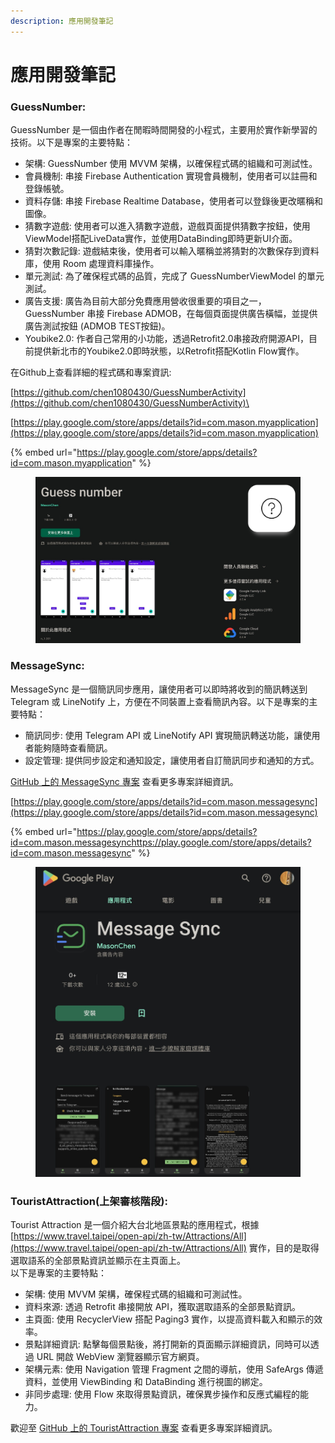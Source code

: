 ```yaml
---
description: 應用開發筆記
---
```


# 應用開發筆記

### GuessNumber:

GuessNumber 是一個由作者在閒暇時間開發的小程式，主要用於實作新學習的技術。以下是專案的主要特點：

* 架構: GuessNumber 使用 MVVM 架構，以確保程式碼的組織和可測試性。
* 會員機制: 串接 Firebase Authentication 實現會員機制，使用者可以註冊和登錄帳號。
* 資料存儲: 串接 Firebase Realtime Database，使用者可以登錄後更改暱稱和圖像。
* 猜數字遊戲: 使用者可以進入猜數字遊戲，遊戲頁面提供猜數字按鈕，使用ViewModel搭配LiveData實作，並使用DataBinding即時更新UI介面。
* 猜對次數記錄: 遊戲結束後，使用者可以輸入暱稱並將猜對的次數保存到資料庫，使用 Room 處理資料庫操作。
* 單元測試: 為了確保程式碼的品質，完成了 GuessNumberViewModel 的單元測試。
* 廣告支援: 廣告為目前大部分免費應用營收很重要的項目之一，GuessNumber 串接 Firebase ADMOB，在每個頁面提供廣告橫幅，並提供廣告測試按鈕 (ADMOB TEST按鈕)。
* Youbike2.0: 作者自己常用的小功能，透過Retrofit2.0串接政府開源API，目前提供新北市的Youbike2.0即時狀態，以Retrofit搭配Kotlin Flow實作。

在Github上查看詳細的程式碼和專案資訊:

[https://github.com/chen1080430/GuessNumberActivity](https://github.com/chen1080430/GuessNumberActivity)\


[https://play.google.com/store/apps/details?id=com.mason.myapplication](https://play.google.com/store/apps/details?id=com.mason.myapplication)

{% embed url="https://play.google.com/store/apps/details?id=com.mason.myapplication" %}

<figure><img src="../.gitbook/assets/image.png" alt=""><figcaption></figcaption></figure>



### MessageSync:

MessageSync 是一個簡訊同步應用，讓使用者可以即時將收到的簡訊轉送到 Telegram 或 LineNotify 上，方便在不同裝置上查看簡訊內容。以下是專案的主要特點：

* 簡訊同步: 使用 Telegram API 或 LineNotify API 實現簡訊轉送功能，讓使用者能夠隨時查看簡訊。
* 設定管理: 提供同步設定和通知設定，讓使用者自訂簡訊同步和通知的方式。

&#x20;[GitHub 上的 MessageSync 專案](https://github.com/chen1080430/MessageSync) 查看更多專案詳細資訊。

[https://play.google.com/store/apps/details?id=com.mason.messagesync](https://play.google.com/store/apps/details?id=com.mason.messagesync)

{% embed url="https://play.google.com/store/apps/details?id=com.mason.messagesynchttps://play.google.com/store/apps/details?id=com.mason.messagesync" %}

<figure><img src="../.gitbook/assets/CleanShot 2023-06-02 at 18.17.10 2@2x.jpg" alt=""><figcaption></figcaption></figure>

###

### TouristAttraction(上架審核階段):

Tourist Attraction 是一個介紹大台北地區景點的應用程式，根據 [https://www.travel.taipei/open-api/zh-tw/Attractions/All](https://www.travel.taipei/open-api/zh-tw/Attractions/All) 實作，目的是取得選取語系的全部景點資訊並顯示在主頁面上。\
以下是專案的主要特點：

* 架構: 使用 MVVM 架構，確保程式碼的組織和可測試性。
* 資料來源: 透過 Retrofit 串接開放 API，獲取選取語系的全部景點資訊。
* 主頁面: 使用 RecyclerView 搭配 Paging3 實作，以提高資料載入和顯示的效率。
* 景點詳細資訊: 點擊每個景點後，將打開新的頁面顯示詳細資訊，同時可以透過 URL 開啟 WebView 瀏覽器顯示官方網頁。
* 架構元素: 使用 Navigation 管理 Fragment 之間的導航，使用 SafeArgs 傳遞資料，並使用 ViewBinding 和 DataBinding 進行視圖的綁定。
* 非同步處理: 使用 Flow 來取得景點資訊，確保異步操作和反應式編程的能力。

歡迎至 [GitHub 上的 TouristAttraction 專案](https://github.com/chen1080430/TouristAttraction) 查看更多專案詳細資訊。
